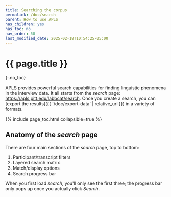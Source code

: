 ```yaml
---
title: Searching the corpus 
permalink: /doc/search
parent: How to use APLS
has_children: yes
has_toc: no
nav_order: 50
last_modified_date: 2025-02-18T10:54:25-05:00
---
```


# {{ page.title }}
{:.no_toc}

APLS provides powerful search capabilities for finding linguistic phenomena in the interview data.
It all starts from the _search_ page: <https://apls.pitt.edu/labbcat/search>.
Once you create a search, you can [export the results]({{ '/doc/export-data' | relative_url }}) in a variety of formats.

{% include page_toc.html collapsible=true %}

## Anatomy of the _search_ page

There are four main sections of the _search_ page, top to bottom:

1. Participant/transcript filters
1. Layered search matrix
1. Match/display options
1. Search progress bar

When you first load _search_, you'll only see the first three;
the progress bar only pops up once you actually click _Search_.


